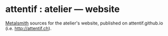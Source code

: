 # attentif : atelier — website

[Metalsmith](http://www.metalsmith.io) sources for the atelier's website, published on attentif.github.io (i.e. http://attentif.ch).
